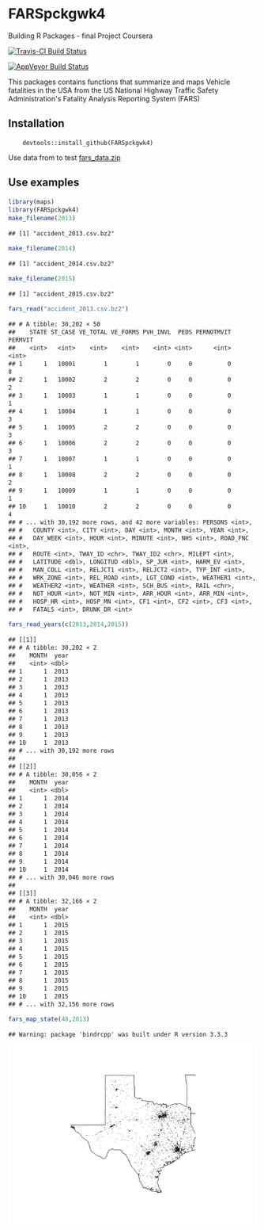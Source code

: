 # FARSpckgwk4
Building R Packages - final Project Coursera

[![Travis-CI Build Status](https://travis-ci.org/ykv001/FARSpckgwk4.svg?branch=master)](https://travis-ci.org/ykv001/FARSpckgwk4)

[![AppVeyor Build Status](https://ci.appveyor.com/api/projects/status/github/ykv001/FARSpckgwk4?branch=master&svg=true)](https://ci.appveyor.com/project/ykv001/FARSpckgwk4)

This packages contains functions that summarize and maps Vehicle fatalities in 
the USA from the US National Highway Traffic Safety Administration's Fatality 
Analysis Reporting System (FARS)

## Installation
        
        devtools::install_github(FARSpckgwk4)

Use data from to test [fars_data.zip](https://d3c33hcgiwev3.cloudfront.net/_e1adac2a5f05192dc8780f3944feec13_fars_data.zip?Expires=1493769600&Signature=gEcqRcF1G5yAFIxpwXtsBBbt4OP12lj2yYPBBy2QMVJFcnWKc5rudxbhUTBzsAZWUimlOj4yBskmcRquZ-7cYsgDhsEJTeM8fSfzGNFcLQLDxL0KEgK~I2tCSNxfHGa5r1Ai27cig-rEMoNCuaAuQuSkmfjxwNPjkPir3I-f6gc_&Key-Pair-Id=APKAJLTNE6QMUY6HBC5A)
        
## Use examples



```r
library(maps)
library(FARSpckgwk4)
make_filename(2013)
```

```
## [1] "accident_2013.csv.bz2"
```

```r
make_filename(2014)
```

```
## [1] "accident_2014.csv.bz2"
```

```r
make_filename(2015)
```

```
## [1] "accident_2015.csv.bz2"
```

```r
fars_read("accident_2013.csv.bz2")
```

```
## # A tibble: 30,202 × 50
##    STATE ST_CASE VE_TOTAL VE_FORMS PVH_INVL  PEDS PERNOTMVIT PERMVIT
##    <int>   <int>    <int>    <int>    <int> <int>      <int>   <int>
## 1      1   10001        1        1        0     0          0       8
## 2      1   10002        2        2        0     0          0       2
## 3      1   10003        1        1        0     0          0       1
## 4      1   10004        1        1        0     0          0       3
## 5      1   10005        2        2        0     0          0       3
## 6      1   10006        2        2        0     0          0       3
## 7      1   10007        1        1        0     0          0       1
## 8      1   10008        2        2        0     0          0       2
## 9      1   10009        1        1        0     0          0       1
## 10     1   10010        2        2        0     0          0       4
## # ... with 30,192 more rows, and 42 more variables: PERSONS <int>,
## #   COUNTY <int>, CITY <int>, DAY <int>, MONTH <int>, YEAR <int>,
## #   DAY_WEEK <int>, HOUR <int>, MINUTE <int>, NHS <int>, ROAD_FNC <int>,
## #   ROUTE <int>, TWAY_ID <chr>, TWAY_ID2 <chr>, MILEPT <int>,
## #   LATITUDE <dbl>, LONGITUD <dbl>, SP_JUR <int>, HARM_EV <int>,
## #   MAN_COLL <int>, RELJCT1 <int>, RELJCT2 <int>, TYP_INT <int>,
## #   WRK_ZONE <int>, REL_ROAD <int>, LGT_COND <int>, WEATHER1 <int>,
## #   WEATHER2 <int>, WEATHER <int>, SCH_BUS <int>, RAIL <chr>,
## #   NOT_HOUR <int>, NOT_MIN <int>, ARR_HOUR <int>, ARR_MIN <int>,
## #   HOSP_HR <int>, HOSP_MN <int>, CF1 <int>, CF2 <int>, CF3 <int>,
## #   FATALS <int>, DRUNK_DR <int>
```

```r
fars_read_years(c(2013,2014,2015))
```

```
## [[1]]
## # A tibble: 30,202 × 2
##    MONTH  year
##    <int> <dbl>
## 1      1  2013
## 2      1  2013
## 3      1  2013
## 4      1  2013
## 5      1  2013
## 6      1  2013
## 7      1  2013
## 8      1  2013
## 9      1  2013
## 10     1  2013
## # ... with 30,192 more rows
## 
## [[2]]
## # A tibble: 30,056 × 2
##    MONTH  year
##    <int> <dbl>
## 1      1  2014
## 2      1  2014
## 3      1  2014
## 4      1  2014
## 5      1  2014
## 6      1  2014
## 7      1  2014
## 8      1  2014
## 9      1  2014
## 10     1  2014
## # ... with 30,046 more rows
## 
## [[3]]
## # A tibble: 32,166 × 2
##    MONTH  year
##    <int> <dbl>
## 1      1  2015
## 2      1  2015
## 3      1  2015
## 4      1  2015
## 5      1  2015
## 6      1  2015
## 7      1  2015
## 8      1  2015
## 9      1  2015
## 10     1  2015
## # ... with 32,156 more rows
```

```r
fars_map_state(48,2013)
```

```
## Warning: package 'bindrcpp' was built under R version 3.3.3
```

![](Test_files/figure-html/unnamed-chunk-1-1.png)<!-- -->
